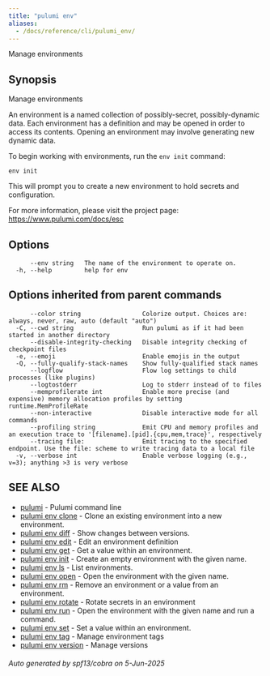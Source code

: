 ```yaml
---
title: "pulumi env"
aliases:
  - /docs/reference/cli/pulumi_env/
---
```




Manage environments

## Synopsis

Manage environments

An environment is a named collection of possibly-secret, possibly-dynamic data.
Each environment has a definition and may be opened in order to access its contents.
Opening an environment may involve generating new dynamic data.

To begin working with environments, run the `env init` command:

    env init

This will prompt you to create a new environment to hold secrets and configuration.

For more information, please visit the project page: https://www.pulumi.com/docs/esc

## Options

```
      --env string   The name of the environment to operate on.
  -h, --help         help for env
```

## Options inherited from parent commands

```
      --color string                 Colorize output. Choices are: always, never, raw, auto (default "auto")
  -C, --cwd string                   Run pulumi as if it had been started in another directory
      --disable-integrity-checking   Disable integrity checking of checkpoint files
  -e, --emoji                        Enable emojis in the output
  -Q, --fully-qualify-stack-names    Show fully-qualified stack names
      --logflow                      Flow log settings to child processes (like plugins)
      --logtostderr                  Log to stderr instead of to files
      --memprofilerate int           Enable more precise (and expensive) memory allocation profiles by setting runtime.MemProfileRate
      --non-interactive              Disable interactive mode for all commands
      --profiling string             Emit CPU and memory profiles and an execution trace to '[filename].[pid].{cpu,mem,trace}', respectively
      --tracing file:                Emit tracing to the specified endpoint. Use the file: scheme to write tracing data to a local file
  -v, --verbose int                  Enable verbose logging (e.g., v=3); anything >3 is very verbose
```

## SEE ALSO

* [pulumi](/docs/iac/cli/commands/pulumi/)	 - Pulumi command line
* [pulumi env clone](/docs/iac/cli/commands/pulumi_env_clone/)	 - Clone an existing environment into a new environment.
* [pulumi env diff](/docs/iac/cli/commands/pulumi_env_diff/)	 - Show changes between versions.
* [pulumi env edit](/docs/iac/cli/commands/pulumi_env_edit/)	 - Edit an environment definition
* [pulumi env get](/docs/iac/cli/commands/pulumi_env_get/)	 - Get a value within an environment.
* [pulumi env init](/docs/iac/cli/commands/pulumi_env_init/)	 - Create an empty environment with the given name.
* [pulumi env ls](/docs/iac/cli/commands/pulumi_env_ls/)	 - List environments.
* [pulumi env open](/docs/iac/cli/commands/pulumi_env_open/)	 - Open the environment with the given name.
* [pulumi env rm](/docs/iac/cli/commands/pulumi_env_rm/)	 - Remove an environment or a value from an environment.
* [pulumi env rotate](/docs/iac/cli/commands/pulumi_env_rotate/)	 - Rotate secrets in an environment
* [pulumi env run](/docs/iac/cli/commands/pulumi_env_run/)	 - Open the environment with the given name and run a command.
* [pulumi env set](/docs/iac/cli/commands/pulumi_env_set/)	 - Set a value within an environment.
* [pulumi env tag](/docs/iac/cli/commands/pulumi_env_tag/)	 - Manage environment tags
* [pulumi env version](/docs/iac/cli/commands/pulumi_env_version/)	 - Manage versions

###### Auto generated by spf13/cobra on 5-Jun-2025

